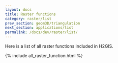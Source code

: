 ```yaml
---
layout: docs
title: Raster functions
category: raster/list
prev_section: geom3D/triangulation
next_section: applications/list
permalink: /docs/dev/raster/list/
---
```


Here is a list of all raster functions included in H2GIS.

{% include all_raster_function.html %}
